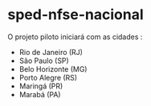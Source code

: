 # sped-nfse-nacional

O projeto piloto iniciará com as cidades :  

- Rio de Janeiro (RJ)
- São Paulo (SP)
- Belo Horizonte (MG)
- Porto Alegre (RS) 
- Maringá (PR) 
- Marabá (PA)
